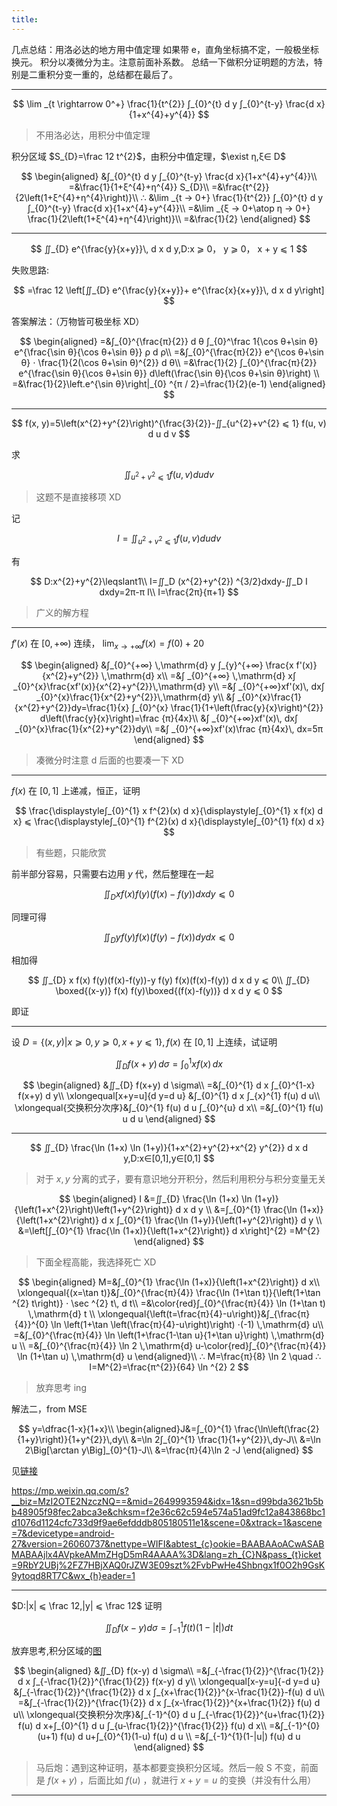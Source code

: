 ```yaml
---
title:
---
```


几点总结：用洛必达的地方用中值定理
如果带 e，直角坐标搞不定，一般极坐标换元。
积分以凑微分为主。注意前面补系数。
总结一下做积分证明题的方法，特别是二重积分变一重的，总结都在最后了。

---

$$
\lim _{t \rightarrow 0^+} \frac{1}{t^{2}} ∫_{0}^{t} d y ∫_{0}^{t-y} \frac{d x}{1+x^{4}+y^{4}}
$$

> 不用洛必达，用积分中值定理

积分区域 $S_{D}=\frac 12 t^{2}$，由积分中值定理，$\exist η,ξ∈ D$

$$
\begin{aligned}
&∫_{0}^{t} d y ∫_{0}^{t-y} \frac{d x}{1+x^{4}+y^{4}}\\
=&\frac{1}{1+ξ^{4}+η^{4}} S_{D}\\
=&\frac{t^{2}}{2\left(1+ξ^{4}+η^{4}\right)}\\
∴ &\lim _{t → 0+} \frac{1}{t^{2}} ∫_{0}^{t} d y ∫_{0}^{t-y} \frac{d x}{1+x^{4}+y^{4}}\\
=&\lim _{ξ → 0+\atop η → 0+} \frac{1}{2\left(1+ξ^{4}+η^{4}\right)}\\
=&\frac{1}{2}
\end{aligned}
$$

---

$$
∬_{D} e^{\frac{y}{x+y}}\, d x d y,D:x  ⩾  0， y  ⩾  0， x + y  ⩽  1
$$

失败思路:

$$
=\frac 12 \left[∬_{D} e^{\frac{y}{x+y}}+ e^{\frac{x}{x+y}}\, d x d y\right]
$$

答案解法：（万物皆可极坐标 XD）

$$
\begin{aligned}
=&∫_{0}^{\frac{π}{2}} d θ ∫_{0}^\frac 1{\cos θ+\sin θ} e^{\frac{\sin θ}{\cos θ+\sin θ}} ρ d ρ\\
=&∫_{0}^{\frac{π}{2}} e^{\cos θ+\sin θ} ⋅ \frac{1}{2(\cos θ+\sin θ)^{2}} d θ\\
=&\frac{1}{2} ∫_{0}^{\frac{π}{2}} e^{\frac{\sin θ}{\cos θ+\sin θ}} d\left(\frac{\sin θ}{\cos θ+\sin θ}\right) \\
=&\frac{1}{2}\left.e^{\sin θ}\right|_{0} ^{π / 2}=\frac{1}{2}(e-1)
\end{aligned}
$$

---

$$
f(x, y)=5\left(x^{2}+y^{2}\right)^{\frac{3}{2}}-∬_{u^{2}+v^{2}  ⩽  1} f(u, v) d u d v
$$

求

$$
∬_{u^{2}+v^{2}  ⩽  1} f(u, v) d u d v
$$

> 这题不是直接移项 XD

记

$$
I=∬_{u^{2}+v^{2}  ⩽  1} f(u, v) d u d v
$$

有

$$
D:x^{2}+y^{2}\leqslant1\\
I=∬_D (x^{2}+y^{2}) ^{3/2}dxdy-∬_D I dxdy=2π-π I\\
I=\frac{2π}{π+1}
$$

> 广义的解方程

---

$f'(x)$ 在 $[0,+∞)$ 连续， $\lim_{x→ +∞}f(x)=f(0)+20$

$$
\begin{aligned}
&∫_{0}^{+∞} \,\mathrm{d}  y ∫_{y}^{+∞} \frac{x f'(x)}{x^{2}+y^{2}} \,\mathrm{d}  x\\
=&∫ _{0}^{+∞} \,\mathrm{d} x∫ _{0}^{x}\frac{xf'(x)}{x^{2}+y^{2}}\,\mathrm{d} y\\
=&∫ _{0}^{+∞}xf'(x)\, dx∫ _{0}^{x}\frac{1}{x^{2}+y^{2}}\,\mathrm{d} y\\
&∫ _{0}^{x}\frac{1}{x^{2}+y^{2}}dy=\frac{1}{x} ∫_{0}^{x} \frac{1}{1+\left(\frac{y}{x}\right)^{2}} d\left(\frac{y}{x}\right)=\frac {π}{4x}\\
&∫ _{0}^{+∞}xf'(x)\, dx∫ _{0}^{x}\frac{1}{x^{2}+y^{2}}dy\\
=&∫ _{0}^{+∞}xf'(x)\frac {π}{4x}\, dx=5π
\end{aligned}
$$

> 凑微分时注意 d 后面的也要凑一下 XD

---

$f(x)$ 在 $[0,1]$ 上递减，恒正，证明

$$
\frac{\displaystyle∫_{0}^{1} x f^{2}(x) d x}{\displaystyle∫_{0}^{1} x f(x) d x}  ⩽  \frac{\displaystyle∫_{0}^{1} f^{2}(x) d x}{\displaystyle∫_{0}^{1} f(x) d x}
$$

> 有些题，只能欣赏

前半部分容易，只需要右边用 $y$ 代，然后整理在一起

$$
∬_{D} x f(x) f(y)(f(x)-f(y)) d x d y  ⩽  0
$$

同理可得

$$
∬_{D} y f(y) f(x)(f(y)-f(x)) d y d x  ⩽  0
$$

相加得

$$
∬_{D} x f(x) f(y)(f(x)-f(y))-y f(y) f(x)(f(x)-f(y)) d x d y  ⩽  0\\
∬_{D} \boxed{(x-y)} f(x) f(y)\boxed{(f(x)-f(y))} d x d y  ⩽  0
$$

即证

---

设 $D=\{(x,y)|x ⩾  0,y ⩾  0,x+y ⩽  1 \},f(x)$ 在 $[0,1]$ 上连续，试证明

$$
∬_D f(x+y)\,dσ=∫ _{0}^{1} xf(x)\,dx
$$

$$
\begin{aligned}
&∬_{D} f(x+y) d \sigma\\
=&∫_{0}^{1} d x ∫_{0}^{1-x} f(x+y) d y\\
\xlongequal[x+y=u]{d y=d u} &∫_{0}^{1} d x ∫_{x}^{1} f(u) d u\\
\xlongequal{交换积分次序}&∫_{0}^{1} f(u) d u ∫_{0}^{u} d x\\
=&∫_{0}^{1} f(u) u d u
\end{aligned}
$$

---

$$
∬_{D} \frac{\ln (1+x) \ln (1+y)}{1+x^{2}+y^{2}+x^{2} y^{2}} d x d y,D:x∈[0,1],y∈[0,1]
$$

> 对于 $x,y$ 分离的式子，要有意识地分开积分，然后利用积分与积分变量无关

$$
\begin{aligned}
 I &=∬_{D} \frac{\ln (1+x) \ln (1+y)}{\left(1+x^{2}\right)\left(1+y^{2}\right)} d x d y \\
 &=∫_{0}^{1} \frac{\ln (1+x)}{\left(1+x^{2}\right)} d x ∫_{0}^{1} \frac{\ln (1+y)}{\left(1+y^{2}\right)} d y \\
  &=\left[∫_{0}^{1} \frac{\ln (1+x)}{\left(1+x^{2}\right)} d x\right]^{2} =M^{2}
\end{aligned}
$$

> 下面全程高能，我选择死亡 XD

$$
\begin{aligned}
  M=&∫_{0}^{1} \frac{\ln (1+x)}{\left(1+x^{2}\right)} d x\\
  \xlongequal{(x=\tan t)}&∫_{0}^{\frac{π}{4}} \frac{\ln (1+\tan t)}{\left(1+\tan ^{2} t\right)} ⋅ \sec ^{2} t\, d t\\
  =&\color{red}∫_{0}^{\frac{π}{4}} \ln (1+\tan t) \,\mathrm{d} t \\
  \xlongequal{\left(t=\frac{π}{4}-u\right)}&∫_{\frac{π}{4}}^{0} \ln \left(1+\tan \left(\frac{π}{4}-u\right)\right) ⋅(-1) \,\mathrm{d} u\\
  =&∫_{0}^{\frac{π}{4}} \ln \left(1+\frac{1-\tan u}{1+\tan u}\right) \,\mathrm{d} u \\
  =&∫_{0}^{\frac{π}{4}} \ln 2 \,\mathrm{d} u-\color{red}∫_{0}^{\frac{π}{4}} \ln (1+\tan u) \,\mathrm{d} u
\end{aligned}\\
∴ M=\frac{π}{8} \ln 2 \quad ∴ I=M^{2}=\frac{π^{2}}{64} \ln ^{2} 2
$$

> 放弃思考 ing

解法二，from MSE

$$
y=\dfrac{1-x}{1+x}\\
\begin{aligned}J&=∫_{0}^{1} \frac{\ln\left(\frac{2}{1+y}\right)}{1+y^{2}}\,dy\\
&=\ln 2∫_{0}^{1} \frac{1}{1+y^{2}}\,dy-J\\
&=\ln 2\Big[\arctan y\Big]_{0}^{1}-J\\
&=\frac{π}{4}\ln 2 -J
\end{aligned}
$$

见[链接](https://math.stackexchange.com/questions/1751880/solving-int-01-dfrac-lnx1x21-dx)

<https://mp.weixin.qq.com/s?__biz=MzI2OTE2NzczNQ==&mid=2649993594&idx=1&sn=d99bda3621b5bb48905f98fec2abca3e&chksm=f2e36c62c594e574a51ad9fc12a843868bc1d1076d1124cfc733d9f9ae6efdddb805180511e1&scene=0&xtrack=1&ascene=7&devicetype=android-27&version=26060737&nettype=WIFI&abtest_{c}ookie=BAABAAoACwASABMABAAjlx4AVpkeAMmZHgD5mR4AAAA%3D&lang=zh_{C}N&pass_{t}icket=9RbY2UBj%2FZ7HBjXAQ0rJZW3E09szt%2FvbPwHe4Shbngx1f0O2h9GsK9ytoqd8RT7C&wx_{h}eader=1>

---

$D:|x| ⩽  \frac 12,|y| ⩽  \frac 12$
证明

$$
∬_{D} f(x-y) d \sigma=∫_{-1}^{1} f(t)(1-|t|) d t
$$

放弃思考,积分区域的[图](http://www.netpad.net.cn/svg.html#posts/118693)

$$
\begin{aligned}
  &∬_{D} f(x-y) d \sigma\\
  =&∫_{-\frac{1}{2}}^{\frac{1}{2}} d x ∫_{-\frac{1}{2}}^{\frac{1}{2}} f(x-y) d y\\
  \xlongequal[x-y=u]{-d y=d u} &∫_{-\frac{1}{2}}^{\frac{1}{2}} d x ∫_{x+\frac{1}{2}}^{x-\frac{1}{2}}-f(u) d u\\
  =&∫_{-\frac{1}{2}}^{\frac{1}{2}} d x ∫_{x-\frac{1}{2}}^{x+\frac{1}{2}} f(u) d u\\
  \xlongequal{交换积分次序}&∫_{-1}^{0} d u ∫_{-\frac{1}{2}}^{u+\frac{1}{2}} f(u) d x+∫_{0}^{1} d u ∫_{u-\frac{1}{2}}^{\frac{1}{2}} f(u) d x\\
  =&∫_{-1}^{0}(u+1) f(u) d u+∫_{0}^{1}(1-u) f(u) d u \\
  =&∫_{-1}^{1}(1-|u|) f(u) d u
\end{aligned}
$$

> 马后炮：遇到这种证明，基本都要变换积分区域。然后一般 S 不变，前面是 $f(x+y)$ ，后面比如 $f(u)$ ，就进行 $x+y=u$ 的变换（并没有什么用）

---
